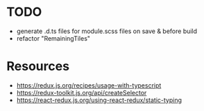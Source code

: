 # TODO

- generate .d.ts files for module.scss files on save & before build
- refactor "RemainingTiles"

# Resources

- https://redux.js.org/recipes/usage-with-typescript
- https://redux-toolkit.js.org/api/createSelector
- https://react-redux.js.org/using-react-redux/static-typing
